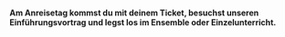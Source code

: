 #### Am Anreisetag kommst du mit deinem Ticket, besuchst unseren Einführungsvortrag und legst los im Ensemble oder Einzelunterricht. 
